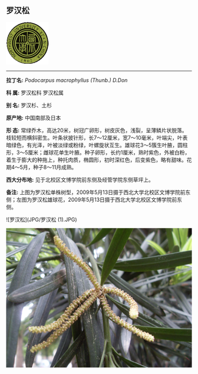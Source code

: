 ## 罗汉松

![西北大学校园网络植物志](JPG/nwu.gif)

---

**拉丁名:**  _Podocarpus macrophyllus (Thunb.) D.Don_

**科 属:** 罗汉松科 罗汉松属

**别 名:** 罗汉杉、土杉

**原产地:** 中国南部及日本

**形  态:** 常绿乔木，高达20米，树冠广卵形，树皮灰色，浅裂，呈薄鳞片状脱落。枝较短而横斜密生。叶条状披针形，长7～12厘米，宽7～10毫米，叶端尖，叶表暗绿色，有光泽，叶被淡绿或粉绿，叶螺旋状互生。雄球花3～5簇生叶腋，圆柱形，3～5厘米；雌球花单生叶腋。种子卵形，长约1厘米，熟时紫色，外被白粉，着生于膨大的种拖上，种托肉质，椭圆形，初时深红色，后变紫色，略有甜味。花期4～5月，种子8～11月成熟。　　　

**西大分布地:** 见于北校区文博学院前东侧及经管学院东侧草坪上。 

**备注:** 上图为罗汉松单株树型，2009年5月13日摄于西北大学北校区文博学院前东侧；左图为罗汉松雄球花，2009年5月13日摄于西北大学北校区文博学院前东侧。

![罗汉松](JPG/罗汉松 (1).JPG) 

![罗汉松](JPG/罗汉松.JPG) 

